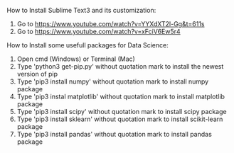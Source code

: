 How to Install Sublime Text3 and its customization:
1) Go to https://www.youtube.com/watch?v=YYXdXT2l-Gg&t=611s
2) Go to https://www.youtube.com/watch?v=xFciV6Ew5r4

How to Install some usefull packages for Data Science:
1) Open cmd (Windows) or Terminal (Mac)
2) Type 'python3 get-pip.py' without quotation mark to install the newest version of pip
3) Type 'pip3 install numpy' without quotation mark to install numpy package
4) Type 'pip3 instal matplotlib' without quotation mark to install matplotlib package
5) Type 'pip3 install scipy' without quotation mark to install scipy package
6) Type 'pip3 install sklearn' without quotation mark to install scikit-learn package
7) Type 'pip3 install pandas' without quotation mark to install pandas package
